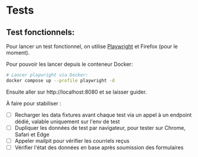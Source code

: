 # Tests

## Test fonctionnels:

Pour lancer un test fonctionnel, on utilise [Playwright](https://playwright.dev) et Firefox (pour le moment).

Pour pouvoir les lancer depuis le conteneur Docker:

```bash
# Lancer playwright via Docker:
docker compose up --profile playwright -d
```

Ensuite aller sur http://localhost:8080 et se laisser guider.

À faire pour stabiliser :
- [ ] Recharger les data fixtures avant chaque test via un appel à un endpoint dédié, valable uniquement sur l'env de test
- [ ] Dupliquer les données de test par navigateur, pour tester sur Chrome, Safari et Edge
- [ ] Appeler mailpit pour vérifier les courriels reçus
- [ ] Vérifier l'état des données en base après soumission des formulaires
